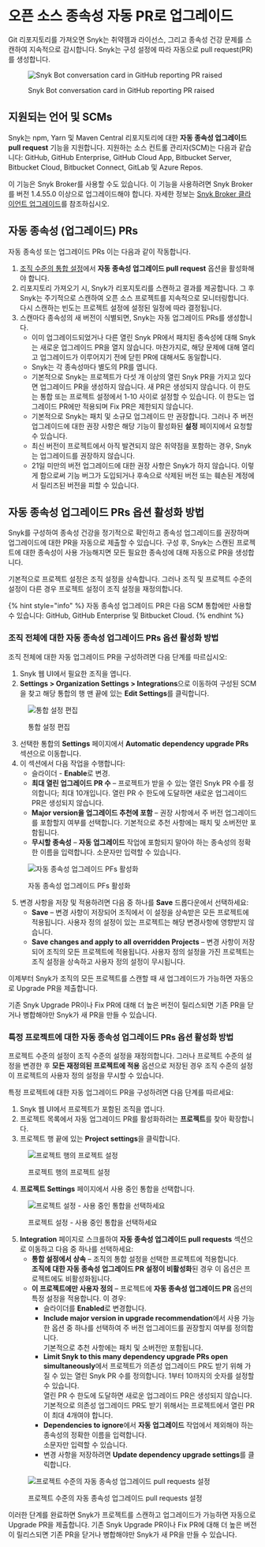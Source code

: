 # 오픈 소스 종속성 자동 PR로 업그레이드

Git 리포지토리를 가져오면 Snyk는 취약젬과 라이선스, 그리고 종속성 건강 문제를 스캔하여 지속적으로 감시합니다. Snyk는 구성 설정에 따라 자동으로 pull request(PR)를 생성합니다.

<figure><img src="../../../../.gitbook/assets/image (435).png" alt="Snyk Bot conversation card in GitHub reporting PR raised"><figcaption><p>Snyk Bot conversation card in GitHub reporting PR raised</p></figcaption></figure>

## 지원되는 언어 및 SCMs

Snyk는 npm, Yarn 및 Maven Central 리포지토리에 대한 **자동 종속성 업그레이드 pull request** 기능을 지원합니다. 지원하는 소스 컨트롤 관리자(SCM)는 다음과 같습니다: GitHub, GitHub Enterprise, GitHub Cloud App, Bitbucket Server, Bitbucket Cloud, Bitbucket Connect, GitLab 및 Azure Repos.

이 기능은 Snyk Broker를 사용할 수도 있습니다. 이 기능을 사용하려면 Snyk Broker를 버전 1.4.55.0 이상으로 업그레이드해야 합니다. 자세한 정보는 [Snyk Broker 클라이언트 업그레이드](../../../../enterprise-setup/snyk-broker/upgrade-the-snyk-broker-client.md)를 참조하십시오.

## 자동 종속성 (업그레이드) PRs

자동 종속성 또는 업그레이드 PRs 이는 다음과 같이 작동합니다.

1. [조직 수준의 통합 설정](upgrade-open-source-dependencies-with-automatic-prs.md#enabling-the-automatic-dependency-upgrade-prs-option-for-an-entire-organization)에서 **자동 종속성 업그레이드 pull request** 옵션을 활성화해야 합니다.
2. 리포지토리 가져오기 시, Snyk가 리포지토리를 스캔하고 결과를 제공합니다. 그 후 Snyk는 주기적으로 스캔하여 오픈 소스 프로젝트를 지속적으로 모니터링합니다. 다시 스캔하는 빈도는 프로젝트 설정에 설정된 일정에 따라 결정됩니다.
3. 스캔마다 종속성의 새 버전이 식별되면, Snyk는 자동 업그레이드 PRs를 생성합니다.
   * 이미 업그레이드되었거나 다른 열린 Snyk PR에서 패치된 종속성에 대해 Snyk는 새로운 업그레이드 PR을 열지 않습니다. 마찬가지로, 해당 문제에 대해 열리고 업그레이드가 이루어지기 전에 닫힌 PR에 대해서도 동일합니다.
   * Snyk는 각 종속성마다 별도의 PR를 엽니다.
   * 기본적으로 Snyk는 프로젝트가 다섯 개 이상의 열린 Snyk PR을 가지고 있다면 업그레이드 PR을 생성하지 않습니다. 새 PR은 생성되지 않습니다. 이 한도는 통합 또는 프로젝트 설정에서 1-10 사이로 설정할 수 있습니다. 이 한도는 업그레이드 PR에만 적용되며 Fix PR은 제한되지 않습니다.
   * 기본적으로 Snyk는 패치 및 소규모 업그레이드 만 권장합니다. 그러나 주 버전 업그레이드에 대한 권장 사항은 해당 기능이 활성화된 **설정** 페이지에서 요청할 수 있습니다.
   * 최신 버전이 프로젝트에서 아직 발견되지 않은 취약점을 포함하는 경우, Snyk는 업그레이드를 권장하지 않습니다.
   * 21일 미만의 버전 업그레이드에 대한 권장 사항은 Snyk가 하지 않습니다. 이렇게 함으로써 기능 버그가 도입되거나 후속으로 삭제된 버전 또는 훼손된 계정에서 릴리즈된 버전을 피할 수 있습니다.

## 자동 종속성 업그레이드 PRs 옵션 활성화 방법

Snyk를 구성하여 종속성 건강을 정기적으로 확인하고 종속성 업그레이드를 권장하며 업그레이드에 대한 PR을 자동으로 제출할 수 있습니다. 구성 후, Snyk는 스캔된 프로젝트에 대한 종속성이 사용 가능해지면 모든 필요한 종속성에 대해 자동으로 PR을 생성합니다.

기본적으로 프로젝트 설정은 조직 설정을 상속합니다. 그러나 조직 및 프로젝트 수준의 설정이 다른 경우 프로젝트 설정이 조직 설정을 재정의합니다.

{% hint style="info" %}
자동 종속성 업그레이드 PR은 다음 SCM 통합에만 사용할 수 있습니다: GitHub, GitHub Enterprise 및 Bitbucket Cloud.
{% endhint %}

### 조직 전체에 대한 자동 종속성 업그레이드 PRs 옵션 활성화 방법

조직 전체에 대한 자동 업그레이드 PR을 구성하려면 다음 단계를 따르십시오:

1. Snyk 웹 UI에서 필요한 조직을 엽니다.
2. **Settings > Organization Settings > Integrations**으로 이동하여 구성된 SCM을 찾고 해당 통합의 행 맨 끝에 있는 **Edit Settings**를 클릭합니다.

<figure><img src="../../../../.gitbook/assets/image (436).png" alt="통합 설정 편집"><figcaption><p>통합 설정 편집</p></figcaption></figure>

3. 선택한 통합의 **Settings** 페이지에서 **Automatic dependency upgrade PRs** 섹션으로 이동합니다.
4. 이 섹션에서 다음 작업을 수행합니다:
   * 슬라이더 - **Enable**로 변경.
   * **최대 열린 업그레이드 PR 수** – 프로젝트가 받을 수 있는 열린 Snyk PR 수를 정의합니다; 최대 10개입니다. 열린 PR 수 한도에 도달하면 새로운 업그레이드 PR은 생성되지 않습니다.
   * **Major version을 업그레이드 추천에 포함** – 권장 사항에서 주 버전 업그레이드를 포함할지 여부를 선택합니다. 기본적으로 추천 사항에는 패치 및 소버전만 포함됩니다.
   * **무시할 종속성** – **자동 업그레이드** 작업에 포함되지 말아야 하는 종속성의 정확한 이름을 입력합니다. 소문자만 입력할 수 있습니다.

<figure><img src="../../../../.gitbook/assets/image (437).png" alt="자동 종속성 업그레이드 PFs 활성화"><figcaption><p>자동 종속성 업그레이드 PFs 활성화</p></figcaption></figure>

5. 변경 사항을 저장 및 적용하려면 다음 중 하나를 **Save** 드롭다운에서 선택하세요:
   * **Save** – 변경 사항이 저장되어 조직에서 이 설정을 상속받은 모든 프로젝트에 적용됩니다. 사용자 정의 설정이 있는 프로젝트는 해당 변경사항에 영향받지 않습니다.
   * **Save changes and apply to all overridden Projects** – 변경 사항이 저장되어 조직의 모든 프로젝트에 적용됩니다. 사용자 정의 설정을 가진 프로젝트는 조직 설정을 상속하고 사용자 정의 설정이 무시됩니다.

이제부터 Snyk가 조직의 모든 프로젝트를 스캔할 때 새 업그레이드가 가능하면 자동으로 Upgrade PR을 제출합니다.

기존 Snyk Upgrade PR이나 Fix PR에 대해 더 높은 버전이 릴리스되면 기존 PR을 닫거나 병합해야만 Snyk가 새 PR을 만들 수 있습니다.

### 특정 프로젝트에 대한 자동 종속성 업그레이드 PRs 옵션 활성화 방법

프로젝트 수준의 설정이 조직 수준의 설정을 재정의합니다. 그러나 프로젝트 수준의 설정을 변경한 후 **모든 재정의된 프로젝트에 적용** 옵션으로 저장된 경우 조직 수준의 설정이 프로젝트의 사용자 정의 설정을 무시할 수 있습니다.

특정 프로젝트에 대한 자동 업그레이드 PR을 구성하려면 다음 단계를 따르세요:

1. Snyk 웹 UI에서 프로젝트가 포함된 조직을 엽니다.
2. 프로젝트 목록에서 자동 업그레이드 PR를 활성화하려는 **프로젝트**를 찾아 확장합니다.
3. 프로젝트 행 끝에 있는 **Project settings**을 클릭합니다.

<figure><img src="../../../../.gitbook/assets/image (438).png" alt="프로젝트 행의 프로젝트 설정"><figcaption><p>프로젝트 행의 프로젝트 설정</p></figcaption></figure>

4. **프로젝트 Settings** 페이지에서 사용 중인 통합을 선택합니다.

<figure><img src="../../../../.gitbook/assets/image (439).png" alt="프로젝트 설정 - 사용 중인 통합을 선택하세요"><figcaption><p>프로젝트 설정 - 사용 중인 통합을 선택하세요</p></figcaption></figure>

5. **Integration** 페이지로 스크롤하여 **자동 종속성 업그레이드 pull requests** 섹션으로 이동하고 다음 중 하나를 선택하세요:
   * **통합 설정에서 상속** – 조직의 통합 설정을 선택한 프로젝트에 적용합니다.\
     **조직에 대한 자동 종속성 업그레이드 PR 설정이 비활성화**된 경우 이 옵션은 프로젝트에도 비활성화됩니다.
   * **이 프로젝트에만 사용자 정의** – 프로젝트에 **자동 종속성 업그레이드 PR** 옵션의 특정 설정을 적용합니다. 이 경우:
     * 슬라이더를 **Enabled**로 변경합니다.
     * **Include major version in upgrade recommendation**에서 사용 가능한 옵션 중 하나를 선택하여 주 버전 업그레이드를 권장할지 여부를 정의합니다.\
       기본적으로 추천 사항에는 패치 및 소버전만 포함됩니다.
     * **Limit Snyk to this many dependency upgrade PRs open simultaneously**에서 프로젝트가 의존성 업그레이드 PR도 받기 위해 가질 수 있는 열린 Snyk PR 수를 정의합니다. 1부터 10까지의 숫자를 설정할 수 있습니다.\
       열린 PR 수 한도에 도달하면 새로운 업그레이드 PR은 생성되지 않습니다.\
       기본적으로 의존성 업그레이드 PR도 받기 위해서는 프로젝트에서 열린 PR이 최대 4개여야 합니다.
     * **Dependencies to ignore**에서 **자동 업그레이드** 작업에서 제외해야 하는 종속성의 정확한 이름을 입력합니다.\
       소문자만 입력할 수 있습니다.
     * 변경 사항을 저장하려면 **Update dependency upgrade settings**를 클릭합니다.

<figure><img src="../../../../.gitbook/assets/image (440).png" alt="프로젝트 수준의 자동 종속성 업그레이드 pull requests 설정"><figcaption><p>프로젝트 수준의 자동 종속성 업그레이드 pull requests 설정</p></figcaption></figure>

이러한 단계를 완료하면 Snyk가 프로젝트를 스캔하고 업그레이드가 가능하면 자동으로 Upgrade PR을 제출합니다. 기존 Snyk Upgrade PR이나 Fix PR에 대해 더 높은 버전이 릴리스되면 기존 PR을 닫거나 병합해야만 Snyk가 새 PR을 만들 수 있습니다.